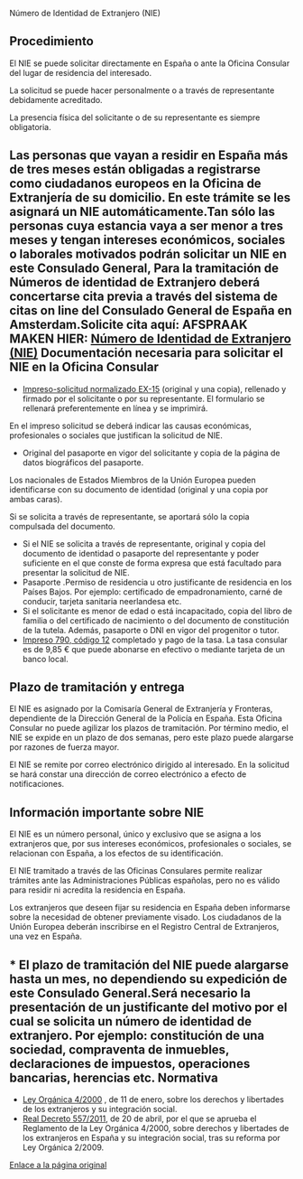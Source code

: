 Número de Identidad de Extranjero (NIE)

  Procedimiento
-------------

 El NIE se puede solicitar directamente en España o ante la Oficina Consular del lugar de residencia del interesado.

 La solicitud se puede hacer personalmente o a través de representante debidamente acreditado.

 La presencia física del solicitante o de su representante es siempre obligatoria.

 Las personas que vayan a residir en España más de tres meses están obligadas a registrarse como ciudadanos europeos en la Oficina de Extranjería de su domicilio. En este trámite se les asignará un NIE automáticamente.Tan sólo las personas cuya estancia vaya a ser menor a tres meses y tengan intereses económicos, sociales o laborales motivados podrán solicitar un NIE en este Consulado General, Para la tramitación de Números de identidad de Extranjero deberá concertarse cita previa a través del sistema de citas on line del Consulado General de España en Amsterdam.Solicite cita aquí: AFSPRAAK MAKEN HIER: [Número de Identidad de Extranjero (NIE)](https://app.bookitit.com/es/hosteds/widgetdefault/2c6277fc2bf43562ccce5c647ff1db4eb#datetime)  Documentación necesaria para solicitar el NIE en la Oficina Consular
--------------------------------------------------------------------

 * [Impreso-solicitud normalizado EX-15](https://sede.policia.gob.es/portalCiudadano/_es/tramites_extranjeria_tramite_asignacion_nie.php#%20) (original y una copia), rellenado y firmado por el solicitante o por su representante. El formulario se rellenará preferentemente en línea y se imprimirá.

 En el impreso solicitud se deberá indicar las causas económicas, profesionales o sociales que justifican la solicitud de NIE.
* Original del pasaporte en vigor del solicitante y copia de la página de datos biográficos del pasaporte. 

 Los nacionales de Estados Miembros de la Unión Europea pueden identificarse con su documento de identidad (original y una copia por ambas caras). 

 Si se solicita a través de representante, se aportará sólo la copia compulsada del documento.
* Si el NIE se solicita a través de representante, original y copia del documento de identidad o pasaporte del representante y poder suficiente en el que conste de forma expresa que está facultado para presentar la solicitud de NIE.
* Pasaporte .Permiso de residencia u otro justificante de residencia en los Países Bajos. Por ejemplo: certificado de empadronamiento, carné de conducir, tarjeta sanitaria neerlandesa etc.
* Si el solicitante es menor de edad o está incapacitado, copia del libro de familia o del certificado de nacimiento o del documento de constitución de la tutela. Además, pasaporte o DNI en vigor del progenitor o tutor.
* [Impreso 790, código 12](https://sede.policia.gob.es/Tasa790_012/) completado y pago de la tasa. La tasa consular es de 9,85 € que puede abonarse en efectivo o mediante tarjeta de un banco local.

 Plazo de tramitación y entrega
------------------------------

 

El NIE es asignado por la Comisaría General de Extranjería y Fronteras, dependiente de la Dirección General de la Policía en España. Esta Oficina Consular no puede agilizar los plazos de tramitación. Por término medio, el NIE se expide en un plazo de dos semanas, pero este plazo puede alargarse por razones de fuerza mayor.

 El NIE se remite por correo electrónico dirigido al interesado. En la solicitud se hará constar una dirección de correo electrónico a efecto de notificaciones.

 Información importante sobre NIE
--------------------------------

 El NIE es un número personal, único y exclusivo que se asigna a los extranjeros que, por sus intereses económicos, profesionales o sociales, se relacionan con España, a los efectos de su identificación. 

 El NIE tramitado a través de las Oficinas Consulares permite realizar trámites ante las Administraciones Públicas españolas, pero no es válido para residir ni acredita la residencia en España.

 Los extranjeros que deseen fijar su residencia en España deben informarse sobre la necesidad de obtener previamente visado. Los ciudadanos de la Unión Europea deberán inscribirse en el Registro Central de Extranjeros, una vez en España. 

 \* El plazo de tramitación del NIE puede alargarse hasta un mes, no dependiendo su expedición de este Consulado General.Será necesario la presentación de un justificante del motivo por el cual se solicita un número de identidad de extranjero. Por ejemplo: constitución de una sociedad, compraventa de inmuebles, declaraciones de impuestos, operaciones bancarias, herencias etc. Normativa
---------

 * [Ley Orgánica 4/2000](https://www.boe.es/buscar/act.php?id=BOE-A-2000-544) , de 11 de enero, sobre los derechos y libertades de los extranjeros y su integración social.
* [Real Decreto 557/2011](https://www.boe.es/buscar/act.php?id=BOE-A-2011-7703), de 20 de abril, por el que se aprueba el Reglamento de la Ley Orgánica 4/2000, sobre derechos y libertades de los extranjeros en España y su integración social, tras su reforma por Ley Orgánica 2/2009.

 

 [Enlace a la página original](https://www.exteriores.gob.es/Consulados/amsterdam/es/ServiciosConsulares/Paginas/index.aspx?scco=Pa%C3%ADses+Bajos&scd=9&scca=Pasaportes%20y%20otros%20documentos&scs=N%C3%BAmero%20de%20Identidad%20de%20Extranjero%20%28NIE%29)